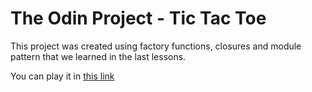 # The Odin Project - Tic Tac Toe
This project was created using factory functions, closures and module pattern that we learned in the last lessons. 

You can play it in [this link](https://rolckeirnad.github.io/TOP-tic-tac-toe/)